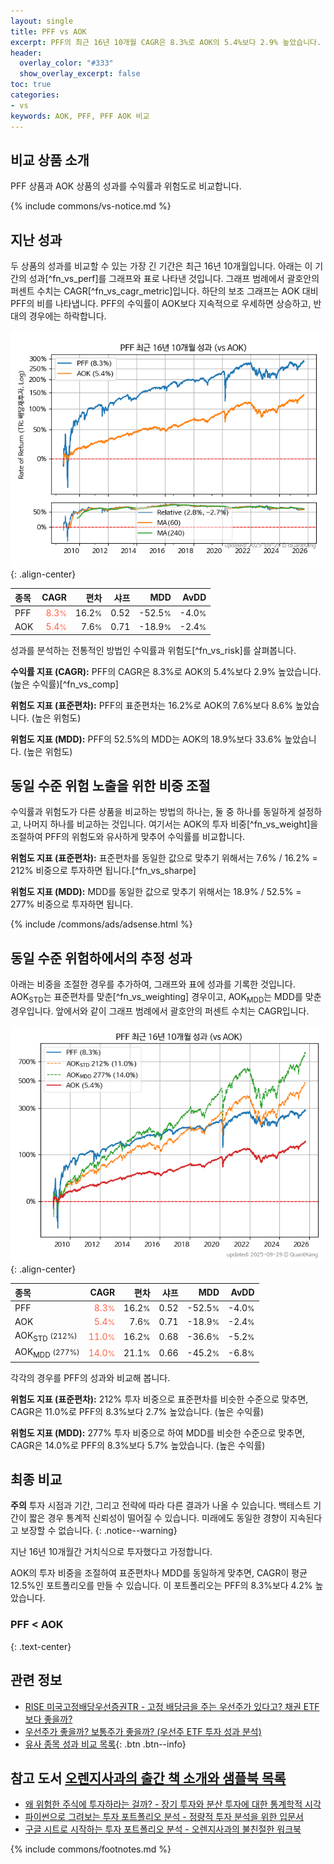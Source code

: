 ```yaml
---
layout: single
title: PFF vs AOK
excerpt: PFF의 최근 16년 10개월 CAGR은 8.3%로 AOK의 5.4%보다 2.9% 높았습니다.
header:
  overlay_color: "#333"
  show_overlay_excerpt: false
toc: true
categories:
- vs
keywords: AOK, PFF, PFF AOK 비교
---
```


## 비교 상품 소개


PFF 상품과 AOK 상품의 성과를 수익률과 위험도로 비교합니다.





{% include commons/vs-notice.md %}

## 지난 성과

두 상품의 성과를 비교할 수 있는 가장 긴 기간은 최근 16년 10개월입니다. 아래는 이 기간의 성과[^fn_vs_perf]를 그래프와 표로 나타낸 것입니다.
그래프 범례에서 괄호안의 퍼센트 수치는 CAGR[^fn_vs_cagr_metric]입니다.
하단의 보조 그래프는 AOK 대비 PFF의 비를 나타냅니다.
PFF의 수익률이 AOK보다 지속적으로 우세하면 상승하고, 반대의 경우에는 하락합니다.

![PFF](/vs/images/pff-vs-aok_dual.png){: .align-center}

| **종목** | **CAGR** | **편차** | **샤프** | **MDD** | **AvDD** |
| :------------ | ------: | -----------: | -------: | ------: | -------: |
| PFF | <span style="color: tomato">8.3<small>%</small></span> | 16.2<small>%</small> | 0.52 | -52.5<small>%</small> | -4.0<small>%</small> |
| AOK | <span style="color: tomato">5.4<small>%</small></span> | 7.6<small>%</small> | 0.71 | -18.9<small>%</small> | -2.4<small>%</small> |

<!-- more -->


성과를 분석하는 전통적인 방법인 수익률과 위험도[^fn_vs_risk]를 살펴봅니다.

**수익률 지표 (CAGR):** PFF의 CAGR은 8.3%로 AOK의 5.4%보다 2.9% 높았습니다. (높은 수익률)[^fn_vs_comp]

**위험도 지표 (표준편차):** PFF의 표준편차는 16.2%로 AOK의 7.6%보다 8.6% 높았습니다. (높은 위험도)

**위험도 지표 (MDD):** PFF의 52.5%의 MDD는 AOK의 18.9%보다 33.6% 높았습니다. (높은 위험도)



## 동일 수준 위험 노출을 위한 비중 조절

수익률과 위험도가 다른 상품을 비교하는 방법의 하나는, 둘 중 하나를 동일하게 설정하고, 나머지 하나를 비교하는 것입니다.
여기서는 AOK의 투자 비중[^fn_vs_weight]을 조절하여 PFF의 위험도와 유사하게 맞추어 수익률를 비교합니다.

**위험도 지표 (표준편차):** 표준편차를 동일한 값으로 맞추기 위해서는 7.6% / 16.2% = 212% 비중으로 투자하면 됩니다.[^fn_vs_sharpe]

**위험도 지표 (MDD):** MDD를 동일한 값으로 맞추기 위해서는 18.9% / 52.5% = 277% 비중으로 투자하면 됩니다.


{% include /commons/ads/adsense.html %}



## 동일 수준 위험하에서의 추정 성과

아래는 비중을 조절한 경우를 추가하여, 그래프와 표에 성과를 기록한 것입니다.
AOK<sub>STD</sub>는 표준편차를 맞춘[^fn_vs_weighting] 경우이고, AOK<sub>MDD</sub>는 MDD를 맞춘 경우입니다.
앞에서와 같이 그래프 범례에서 괄호안의 퍼센트 수치는 CAGR입니다.


![PFF](/vs/images/pff-vs-aok.png){: .align-center}



| **종목** | **CAGR** | **편차** | **샤프** | **MDD** | **AvDD** |
| :------------ | ------: | -----------: | -------: | ------: | -------: |
| PFF | <span style="color: tomato">8.3<small>%</small></span> | 16.2<small>%</small> | 0.52 | -52.5<small>%</small> | -4.0<small>%</small> |
| AOK | <span style="color: tomato">5.4<small>%</small></span> | 7.6<small>%</small> | 0.71 | -18.9<small>%</small> | -2.4<small>%</small> |
| AOK<sub>STD</sub> <small>(212%)</small> | <span style="color: tomato">11.0<small>%</small></span> | 16.2<small>%</small> | 0.68 | -36.6<small>%</small> | -5.2<small>%</small> |
| AOK<sub>MDD</sub> <small>(277%)</small> | <span style="color: tomato">14.0<small>%</small></span> | 21.1<small>%</small> | 0.66 | -45.2<small>%</small> | -6.8<small>%</small> |



각각의 경우를 PFF의 성과와 비교해 봅니다.

**위험도 지표 (표준편차):** 212% 투자 비중으로 표준편차를 비슷한 수준으로 맞추면, CAGR은 11.0%로 PFF의 8.3%보다 2.7% 높았습니다. (높은 수익률)

**위험도 지표 (MDD):** 277% 투자 비중으로 하여 MDD를 비슷한 수준으로 맞추면, CAGR은 14.0%로 PFF의 8.3%보다 5.7% 높았습니다. (높은 수익률)




## 최종 비교

**주의** 투자 시점과 기간, 그리고 전략에 따라 다른 결과가 나올 수 있습니다. 백테스트 기간이 짧은 경우 통계적 신뢰성이 떨어질 수 있습니다. 미래에도 동일한 경향이 지속된다고 보장할 수 없습니다.
{: .notice--warning}

지난 16년 10개월간 거치식으로 투자했다고 가정합니다.

AOK의 투자 비중을 조절하여 표준편차나 MDD를 동일하게 맞추면, CAGR이 평균 12.5%인 포트폴리오를 만들 수 있습니다.
이 포트폴리오는 PFF의 8.3%보다 4.2% 높았습니다.

### PFF &lt; AOK
{: .text-center}


## 관련 정보

- [RISE 미국고정배당우선증권TR - 고정 배당금을 주는 우선주가 있다고? 채권 ETF보다 좋을까?](https://kongdori.tistory.com/303)
- [우선주가 좋을까? 보통주가 좋을까? (우선주 ETF 투자 성과 분석)](https://kongdori.tistory.com/161)
- [유사 종목 성과 비교 목록](/vs/){: .btn .btn--info}


## 참고 도서 [오렌지사과의 출간 책 소개와 샘플북 목록](https://kongdori.tistory.com/691)

- [왜 위험한 주식에 투자하라는 걸까? - 장기 투자와 분산 투자에 대한 통계학적 시각](https://kongdori.tistory.com/421)
- [파이썬으로 그려보는 투자 포트폴리오 분석  - 정량적 투자 분석을 위한 입문서](https://kongdori.tistory.com/643)
- [구글 시트로 시작하는 투자 포트폴리오 분석 - 오렌지사과의 불친절한 워크북](https://kongdori.tistory.com/449)

{% include commons/footnotes.md %}